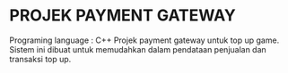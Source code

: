 # PROJEK PAYMENT GATEWAY
Programing language : C++
Projek payment gateway untuk top up game. Sistem ini dibuat untuk memudahkan dalam pendataan penjualan dan transaksi top up.
